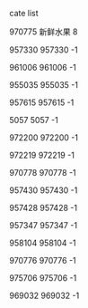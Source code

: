 cate list

970775 新鲜水果 8

957330 957330 -1

961006 961006 -1

955035 955035 -1

957615 957615 -1

5057 5057 -1

972200 972200 -1

972219 972219 -1

970778 970778 -1

957430 957430 -1

957428 957428 -1

957347 957347 -1

958104 958104 -1

970776 970776 -1

975706 975706 -1

969032 969032 -1

